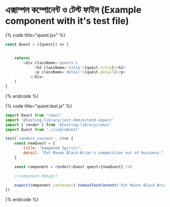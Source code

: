 # এক্সাম্পল কম্পোনেন্ট ও টেস্ট ফাইল \(Example component with it's test file\)

{% code title="quest.jsx" %}
```javascript
const Quest = ({quest}) => {


    return(
        <div className='quests'>
             <h2 className='title'>{quest.title}</h2>
             <p className='detail'>{quest.detail}</p>
           </div>
    )
}
```
{% endcode %}

{% code title="quest.test.js" %}
```javascript
import React from 'react'
import '@testing-library/jest-dom/extend-expect'
import { render } from '@testing-library/react'
import Quest from './singleQuest'

test('renders content', ()=> {
    const newQuest = {
        title: "Dampened Spirits",
        detail: "Put Maven Black-Briar's competition out of business."
    }

    const component = render(<Quest quest={newQuest} />)

    //component.debug()

    expect(component.container).toHaveTextContent('Put Maven Black-Briar\'s competition out of business.')
})
```
{% endcode %}

